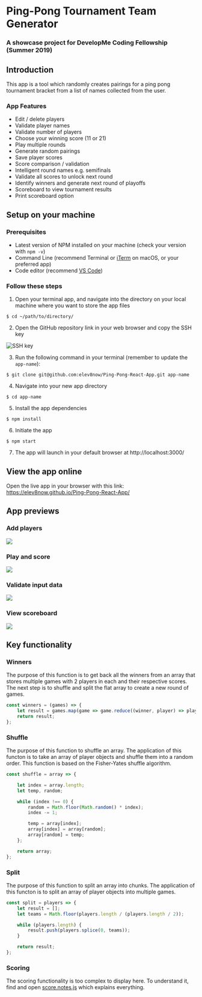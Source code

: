 # Ping-Pong Tournament Team Generator

### A showcase project for DevelopMe Coding Fellowship (Summer 2019)

## Introduction

This app is a tool which randomly creates pairings for a ping pong tournament bracket from a list of names collected from the user. 

### App Features

- Edit / delete players 
- Validate player names
- Validate number of players  
- Choose your winning score (11 or 21)
- Play multiple rounds
- Generate random pairings 
- Save player scores
- Score comparison / validation 
- Intelligent round names e.g. semifinals
- Validate all scores to unlock next round
- Identify winners and generate next round of playoffs
- Scoreboard to view tournament results
- Print scoreboard option

## Setup on your machine 

### Prerequisites 

- Latest version of NPM installed on your machine (check your version with `npm -v`)
- Command Line (recommend Terminal or [iTerm](https://www.iterm2.com/) on macOS, or your preferred app)
- Code editor (recommend [VS Code](https://code.visualstudio.com/))
  
### Follow these steps

1. Open your terminal app, and navigate into the directory on your local machine where you want to store the app files

```shell 
$ cd ~/path/to/directory/
```

2. Open the GitHub repository link in your web browser and copy the SSH key

![SSH key](./src/images/clonerepo.png)

3. Run the following command in your terminal (remember to update the `app-name`): 

```shell
$ git clone git@github.com:elev8now/Ping-Pong-React-App.git app-name
```

4. Navigate into your new app directory 

```shell
$ cd app-name
```

5. Install the app dependencies 

```shell
$ npm install 
```

6. Initiate the app 

```shell 
$ npm start 
```

7. The app will launch in your default browser at http://localhost:3000/

## View the app online 

Open the live app in your browser with this link: https://elev8now.github.io/Ping-Pong-React-App/


## App previews

### Add players

![](./src/images/players1.png)

### Play and score

![](./src/images/mobilegame.png)

### Validate input data

![](./src/images/validation.png)

### View scoreboard

![](./src/images/results.png)


## Key functionality 

### Winners

The purpose of this function is to get back all the winners from an array that stores multiple games with 2 players in each and their respective scores. The next step is to shuffle and split the flat array to create a new round of games. 

```js
const winners = (games) => {
    let result = games.map(game => game.reduce((winner, player) => player.score > winner.score ? player : winner));
    return result;
};
``` 

### Shuffle 
The purpose of this function to shuffle an array. The application of this functon is to take an array of player objects and shuffle them into a random order. This function is based on the Fisher-Yates shuffle algorithm.

```js
const shuffle = array => {

    let index = array.length;
    let temp, random;

    while (index !== 0) {
        random = Math.floor(Math.random() * index);
        index -= 1;

        temp = array[index];
        array[index] = array[random];
        array[random] = temp;
    };

    return array;
};
```

### Split 

The purpose of this function to split an array into chunks. The application of this functon is to split an array of player objects into multiple games.

```js
const split = players => {
    let result = [];
    let teams = Math.floor(players.length / (players.length / 2));

    while (players.length) {
        result.push(players.splice(0, teams));
    }

    return result;
};
```

### Scoring

The scoring functionality is too complex to display here. To understand it, find and open [score.notes.js](./src/data/functions/score.notes.js) which explains everything. 